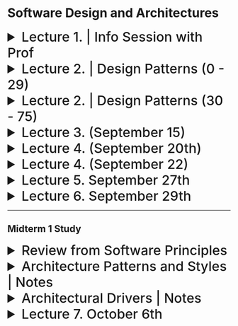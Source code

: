 # Software Design and Architectures

<details>
  <summary style="font-size: 30px; font-weight: 500; cursor: pointer;">Lecture 1. | Info Session with Prof</summary>

Dr. Ramiro Liscano | SIRC 3360

*3rd & 4th year Software Engineer Prof (IoT Prof)*

Teaching Methods:

**Fridays:** Finish Lecture, Do an Exercise that will done in Tutorial

---

3 Assignments, (2 Before Midterm, 1 After)

**Project:** Learning an Agile Project

*NO PROGRAMMING, IT'S ABOUT DESIGN !!!*

---

Actual System Design

We'll talk about Design Patterns that are successful in the Industry

---

Design is Iteration, the *IPhone 14* is good for a reason...


Architecture is based on "Qualitative Analysis"

Run Redundancy "Parallelized Systems, so incase 1 goes down, you scale"


**Design Purpose:**

**Quality Attributes:**

**Primary Functionality:**

**Architectural Concerns:**

**Constraints:**

*Examples:* Operation Systems, Memory Constraints

---

**HINT:** Looks for consistency, Easy to start with Sequence Diagrams.


**General Form API** : Calls them "Interface"


### Architecture Matters

Software Architecture Example
**3D-Slit-Scanner_ESP32 I chose**

</details>

<details>
  <summary style="font-size: 30px; font-weight: 500; cursor: pointer;">Lecture 2. | Design Patterns (0 - 29)</summary>

### Design Patterns Overview

**Designing Software is Difficult** , especially when it comes to designing re-usable software, that's very hard.

Difficult tasks:
- Find pertinent objects.
- Factor them into classes or higher-level abstractions at the right granularity. *(Too much Abstraction is restrictive, too little is overwelhming)*
- Define class interfaces and inheritance hierarchies. *(Base Class, is Inherited by More Specific Class)*
- Establish key relationships among them

- Designing software is challenging, especially when aiming for reusability.
- Key tasks in software design include identifying relevant objects, organizing them into classes or abstractions, defining class interfaces, and establishing relationships.

### Value of Design Experience

- Design patterns help capture and reuse successful design experiences.
- They allow designers to apply proven solutions to design problems.
- Analogous to novelists and playwrights using storytelling patterns, software designers use design patterns to streamline their work.

### Recording Design Patterns

- Software design books and catalogs document design experience as design patterns.
- Design patterns systematically name, explain, and evaluate recurring design concepts.
- The goal is to make design experience usable for others.

### Why Use Design Patterns?

- Design patterns make it easier to reuse successful designs and architectures.
- Expressing proven techniques as patterns makes them accessible to new system developers.
- Design patterns enhance documentation and system maintenance.

#### Describing Design Patterns

- Graphical notations alone are insufficient for capturing design patterns.
- Design patterns must include decisions, alternatives, and concrete examples.
- A template for describing design patterns is used, as seen in *"Design Patterns, Elements of Reusable Object-Oriented Software" (commonly known as the "Gang of Four").*

### Template for Describing Design Patterns

- **Pattern Name and Classification:**
  - Name conveys the essence of the pattern.
- **Intent:**
  - A brief statement explaining the pattern's purpose.
- **Also Known As:**
  - Any other well-known names for the pattern.
- **Motivation (Forces):**
  - A scenario illustrating a design problem and how the pattern solves it.
- **Applicability:**
  - Situations where the pattern can be applied and examples of poor designs it can address.
- **Structure:**
  - A graphical representation of classes in the pattern using UML notation.
- **Participants:**
  - Classes/objects in the pattern and their responsibilities.
- **Collaborations:**
  - How participants collaborate to fulfill their responsibilities.
- **Consequences:**
  - How the pattern supports objectives and trade-offs/results of using it.
- **Implementation:**
  - Pitfalls, hints, or techniques for implementing the pattern, including language-specific issues.
- **Sample Code:**
  - Code fragments illustrating pattern implementation.
- **Known Uses:**
  - Examples of the pattern in real systems.
- **Related Patterns:**
  - Other design patterns closely related to this one and important differences.

</details>

<details>
  <summary style="font-size: 30px; font-weight: 500; cursor: pointer;">Lecture 2. | Design Patterns (30 - 75)</summary>

# The Behavioural Patterns
- This is a family of patterns:
    - The OBSERVER pattern
    - The COMMAND pattern
    - The MEDIATOR pattern
    - The ITERATOR pattern
 
### The Observer

*Observing changes in state, from a Subject*
*Very common is event systems, where events change and so the Observers are notified*

- Generally used for **ONE** to **MANY** relationships between Objects. *(One Store, to many Customers for E.X)*
- The **ONE** 's **MANY** dependent Objects are Notified Automatically Upon changes to **ONE**.

- Sometimes the update includes state, so the Observer doesn't need to be notified, to then ask for state.
- 


![sd_obs](./static/sd_observer.png)

Observer Pattern uses three actor classes:

- Subject *(Object having methods to attach & detach observers, to and from Client Object)*
    - Holds list of Observers
    - Is Independent of how the objects are updated
    - Defines **attach(o)** , **detach(o)** , **notify(o)** Interface for Observers.
    - Dependency of Subjects to Observers *| Interface for Observer isn't cohesive, some Observers might have different notification methods, if it doesn't have to obide by the Interface*

- Observer *(The Customer, the MANY)*
    - Defines **update()** to be used by Subject

- Client *(The Store, the ONE)*

---

# The Broker Patterns
- This is a family of patterns:
    - The FACADE pattern
    - The DELEGATION pattern
    - The ADAPTER/WRAPPER pattern
    - The PROXY pattern

*ALL BROKER PATTERNS* have instances of **Broker** Class
- Broke class mediates the interaction between **Client** and **Supplier** class instances.

- **Client** can access the **Broker**, and the **Broker** can access the **Supplier** *(broker the middle man)*
    - These access associations are required to realize the behavior characteristic of broker patterns

- Communication Steps:
    -  Client requests a Supplier service from the Broker
    - Broker then interacts with the Supplier to obtain the service from the Supplier on behalf of the Client.

#### Broker Design Pattern Advantages

1. **Simplify the Supplier**
   - **Advantage:** A broker simplifies the client's interaction with a supplier by augmenting or enhancing its services without complicating its interface or design.
   - **Example:** Imagine a weather information service (supplier) that provides data in various formats. A broker can simplify the client's experience by offering a unified interface to access weather data in different formats without the client needing to handle the complexity.
<br></br>

2. **Decompose the Supplier**
   - **Advantage:** The broker allows you to decompose a complex supplier into manageable parts while presenting a consistent interface to the client.
   - **Example:** Consider a complex e-commerce platform (supplier) that handles orders, payments, and shipping. The broker can decompose these functions into separate components and provide a unified interface to the client. This way, each component can focus on its specific task, making the system more modular.
<br></br>

3. **Facilitate Client/Supplier Interaction**
   - **Advantage:** A broker streamlines interactions between the client and supplier, handling details to make it easier for the client to obtain required services.
   - **Example:** In a messaging application, the broker can handle low-level network communication, ensuring reliable message delivery. The client can simply send messages without worrying about the intricacies of establishing connections and dealing with network failures.

#### Facade Design Pattern

The Facade pattern is a type of broker pattern that simplifies the interaction between a client and a complex sub-system of suppliers. It provides a straightforward interface to the sub-system, making it easier for clients to access essential services without dealing with the sub-system's complexity.

**Advantages of Facade Pattern:**

1. **Simpler Interface to the Sub-system**
   - **Advantage:** Facade simplifies interactions by providing a clean and easy-to-use interface to a complex sub-system.
   - **Example:** Imagine a multimedia player application that includes audio and video playback, playlist management, and visual effects. The Facade can offer a single "play" method that handles all the intricacies of starting playback, selecting media, and managing visual effects. *Clients only need to call this simple "play" method.*

2. **Handling Complex Sub-systems**
   - **Advantage:** Sub-systems often comprise numerous classes with complex interfaces and relationships. Facade encapsulates this complexity, shielding clients from the inner workings.
   - **Example:** In a banking system, the Facade can manage various sub-systems like customer accounts, transactions, and loan approvals. Clients interact with the Facade to perform tasks like transferring funds, which involves interactions with multiple sub-systems. The Facade coordinates the underlying processes seamlessly.

![sd_faca](./static/sd_facade.png)

Here we see a Client, accessing the *Facade* , which is the Broker to all these Components, that are either Low or High Abstraction Sub-systems, doing different things...

This *Facade* is very nice for the Client however, since it's a simplified interface for em.

![sd_faca2](./static/sd_facade_2.png)

Home Theater Example, the Facade will just Abstract all the Sub-systems of Theater. Lights, Popcorn Popper, WatchMovie, EndMovie

Me as the client, I just need to:
```java
facadeBroker.popcorn();
facadeBroker.lights(false); //Lights off
facadeBroker.watchMovie();

//Got bored of the Movie, let's listen to the radio instead
facadeBroker.endMovie();
facadeBroker.listenToRadio();
```

---
# The Generator Patterns

- These patterns are used for the creation of an instance of a **Class**.

- The **Factory** Method pattern
- The **Abstract Factory** pattern
- The Builder pattern
- The Singleton pattern


### Factory Patterns
- A factory method is an operation that creates and returns a new class instance.
- All generator patterns have factory methods.
- Factory patterns do not use factory methods to provide clients with new instances. *(generators do that)*

#### Factory vs. Abstract Factory

- These are Patterns are used for "Creational", used for Creating Object

**Why do I want an Object to create other objects !?**
- Pass that responsibility to a Factory
- Certain things I want to "occur" to the object based on settings..
- Have a Factory simply it for you
- **Biggest Reason for Factories** : De-coupling Client from Product *(Clients don't have to configure the products manually)*

## 1. Factory Pattern


*Lecture Example:*

- Consider Factory that produces Cars, *(Christler, Subaru, Ford)* 
- Factories are like Assembly Lines, first Instantiate, Load the Wheels on, Paint the Body, Q/A 

![Factory Method](./static/SD_55.png)

Interface is being *adopted* by all these companies, for their "Factories"

**ConcreteFactory** is the one, with the actual logic, which extends the AbstractFactory

Abstracts the **creation of Objects / Products** for the Client. *(Client can call a simple createProduct() method on Factory)*

The Factory pattern provides a way to create objects without specifying the exact class that will be created. Instead, it relies on subclasses or methods to determine this. 

### Java Example:

```java
interface Product {
    void describe();
}

class ConcreteProductA implements Product {
    @Override
    public void describe() {
        System.out.println("This is Product A");
    }
}

class Factory {
    public Product createProduct(String type) {
        if ("A".equals(type)) {
            return new ConcreteProductA();
        }
        //... other products
        return null;
    }
}
```

## 2. Abstract Factory Pattern


The Abstract Factory pattern extends the idea of the factory pattern. Instead of a single method to create objects, an abstract factory has multiple methods to create a family of related or dependent objects. *(It's an Abstraction of Factory)*

```java
interface Button {
    void render();
}

interface Checkbox {
    void check();
}

class WindowsButton implements Button {
    @Override
    public void render() {
        System.out.println("Rendering Windows style button");
    }
}

class MacOSButton implements Button {
    @Override
    public void render() {
        System.out.println("Rendering MacOS style button");
    }
}

class WindowsCheckbox implements Checkbox {
    @Override
    public void check() {
        System.out.println("Checking Windows style checkbox");
    }
}

class MacOSCheckbox implements Checkbox {
    @Override
    public void check() {
        System.out.println("Checking MacOS style checkbox");
    }
}

// ABSTRACT FACTORY HERE 
interface GUIFactory {
    Button createButton();
    Checkbox createCheckbox();
}
// ABSTRACT FACTORY HERE ^^^

class WindowsFactory implements GUIFactory {
    @Override
    public Button createButton() {
        return new WindowsButton();
    }

    @Override
    public Checkbox createCheckbox() {
        return new WindowsCheckbox();
    }
}

class MacOSFactory implements GUIFactory {
    @Override
    public Button createButton() {
        return new MacOSButton();
    }

    @Override
    public Checkbox createCheckbox() {
        return new MacOSCheckbox();
    }
}
```

In the Abstract Factory pattern example, rather than creating just one type of product like in the simple Factory pattern, the **GUIFactory** abstract factory can create a family of products *(Button and Checkbox).* There are concrete factories *(**WindowsFactory** and **MacOSFactory**)* that produce products (Instances) conforming to these interfaces, but suited to their specific platform.

### Aqualush Product 
*(complex product) , Measures pH levels from VATS, from various sensors*

![SD_56](./static/SD_56.png)
</details>


<details>
  <summary style="font-size: 30px; font-weight: 500; cursor: pointer;">Lecture 3. (September 15) </summary>

Sometimes if he gives us open book test; We'll be ask to apply & use Design Patterns

Dr. Liscano says that **tutorialspoint.com** is a good ressource for Design Patterns

- He can't teach all patterns, so we focus on a few...

### Dependencies

- Can be quite dangerous, but you need them
- In Software Engineering we'd like to reduce Dependencies in our Architecture
- We can't really do this, so we use Interfaces to minimize Dependencies *(Interfaces Force Cohesive Functionality)*
- ALWAYS try to use Interface's which are implemented by Objects **(for COHESIVENESS)**

**Components** & **Time-line / Sequence** Diagrams match the same Components

**Details Design Approach**
- Try, Test, Simulate *(REQUIRES LOTS OF DOCUMENTATION!!!)*
- Used In Safety Critical Systems
- Used in Embedded Systems alot, will do this in 4th year

#### Concurrency & Architectural Patterns
- Used in Operation Systems
- Used for Concurrent Design of software, that requires parallelization of CPU


</details>


<details>
<summary style="font-size: 30px; font-weight: 500; cursor: pointer;">Lecture 4. (September 20th) </summary>

### UML Design Concepts: (Important Notation)

**Class Diagram** Attributes & Operations

![SDC](./static/SD_class.png)

3 Types of Relationships exists:
- Part of some relationship
- Knowledge relationship
- Dependency upon relationship

**Composite Aggregate Class**
*Example:* Player is composed of PlayerHead, PlayerBody, PlayerArms, PlayerLegs

![SDCa](./static/SD_ca.png)

**Class Associations**
*Directional* A2 has relation with B2, but not vice-versa

![SD](./static/sh_asso.png)

*B2* is the Generalization of *A2*
*A2* is the Specialization of *B2*

*Interface* is a generalization / Abstraction of the actual implementation *(Mitigates Dependency)*

#### Why Associations?

If I make a change in **B1**, I'll have to modify something in **A1**

Using something from the other class, **A1** might call methods from **B1**, as *A1 references B1*.

If **B1** doesn't reference **A1**, so it doesn't really care about modifications in **A1**

When stuff is Tightly Coupled, and it's interworking tightly.


#### Depends-upon Relationship
* The depends-upon relationship implies 2 classes have a dependency!

- One class sends a message to another (dep)
- One class has another as part of it's data *(Instance of class within another class object)*
- One class mentions another as a parameter to an operation
![SD_dl](./static/SD_dash_line.png)

#### Association vs Dependency

Association represents that one entity uses another entity as part of it's behavior?
*(Association is a Dependency itself lmao)*

**Dependency** is the important, it's when one entity depends on the behavior of another entity. 

**IN EXAMS:** We use mostly associations *[Solid Lines with Arrow]*

#### Packages

**Look Like Folders** in UML Diagrams, it shows that we don't know the details of the package.

---

## Software Architecture Modelling

- Recall about Architecture, design decisions I'm making, named **Artifact**

- Architecture Decisions & Concepts.
- At what level of detail, with how much rigor or formality.

**Stakeholder-driven Modeling**

- Stakeholders identify aspects of the system they need/concerned about

  *Example: Lunar Lander*
  - 1960's computer game
  - Simple 2D Game, basic physics engine
  - **Blue** are the components, and it streams data via Interfaces to the next

  ![SD_luna](./static/sd_luna.png)

#### What do we Model?
- Components, Connectors, Interface.
- Capture Constraint of the System to be Architectured.
- Business Rules, Concurrency, general Rsequirements.
- **Functional** and **Non-Functional** Requirements. *(Prof doesn't care about these lmao)*

**Architecture is generally static** design

### Views & View Consistency

You can have different views of the same system

I can look at EZCampus via **Sequence Diagram**, **Swimline Diagram**, **Component Diagram**

##### Logical View
- Capture the logical (often software) entities in a system and how they are interconnected.

**Example:** In a social media application, the logical view includes entities like User, Post, Comment, and Like. Users can create posts, comment on posts, and like posts, establishing relationships between these entities.

##### Physical View
- Capture the physical *(often hardware)* entities in a system and how they are interconnected.

**Example:** In a data center, the physical view includes servers, switches, and routers. Servers are connected to switches, and switches are connected to routers to form a network infrastructure. This physical setup ensures data can be processed and routed efficiently.

##### Deployment View
- Capture how logical entities are mapped onto physical entities. *(Where the components reside)*

**Example:** In a cloud-based web application, the deployment view shows how software components like web servers, application servers, and databases are deployed on physical servers or virtual machines in a data center or cloud provider's infrastructure. It specifies which software runs on which server, ensuring the application's availability and scalability.

---

### Common Types of Inconsistencies

_*PROF WANTS CONSISTENCY WITH VIEWS!*_

- **Direct Inconsistencies:** These occur when there are conflicting statements directly contradicting each other. For example, saying "The system runs on two hosts" and "The system runs on three hosts."

- **Refinement Inconsistencies:** These arise when high-level, abstract views of a system conflict with low-level, concrete views of the same parts. 

- **Static vs. Dynamic Aspect Inconsistencies:** These occur when dynamic aspects, such as behavioral specifications, conflict with static aspects like system topologies. For instance, a component mentioned in a sequence diagram might not exist in the component diagram.

*Sequence Diagrams capture Use-Cases only, so there are bound to be some Inconsistencies from other views...*

---

### Statement Templates for Design

- **Natural Language**: it's good to write it out, but it might be verbose for large and complex designs...
  ![SD_NLP](./static/SD_NLP.png)

- **Informal Graphical Modelling**: Box & Line, informal, it's good to have a *Legende* and or Text descriptors
  ![SD_IG](./static/SD_IG.png)
  *Ambigious!? what do these lines mean !?*

- **UML** : Formal definition of Diagrams


### More UML Notation: 

  The little white boxes within components are **Interfaces**

  ![SD_NLP](./static/SD_UML_COMP.png)

  *These are "Components" in UML, which can be made-up of other boxes, but here we show high-level component dependency*
  *Can specify an action like `<<import>>` or `<<call>>` on these lines, <-- stereotypes*


  #### Ball and Socket

  Server requires interface from Database, and Provides API (HTTP Request) Interface

  ![SD_NLP](./static/SD_bns.png)


</details>

<details>
  <summary style="font-size: 30px; font-weight: 500; cursor: pointer;">Lecture 4. (September 22) </summary>

UML is a modelling language, can be exported to other UML, or Ideally, code!

**UML Stereotypes**

**TL;DR:** UML stereotypes are a way to extend the Unified Modeling Language (UML) with custom, domain-specific information. They allow you to define specialized properties and behaviors for UML elements, enhancing the modeling capabilities for specific technical needs. Stereotypes are typically represented using guillemets *(<< >>)* in UML diagrams.

**Technical Example:**
Imagine you're designing a software system for a robotic control application. You can use UML stereotypes to add specific attributes or methods to the standard UML class diagram. For instance:

1. **Stereotype Definition:**
   Define a stereotype <<Robot>> to extend UML classes for your robotics domain.

2. **Stereotyped Class:**
   Apply this stereotype to a class named <<RobotController>>.

3. **Specialized Attributes:**
   Add specialized attributes like <<batteryLevel: double>> and <<sensorData: SensorReading[]>> to represent robot-specific data.

4. **Custom Methods:**
   Introduce custom methods like <<moveTo(x: double, y: double): void>> and <<scanEnvironment(): Map>> to define robot-specific behaviors.

By using stereotypes, you've tailored UML to better represent the intricacies of your robotic system, making it easier for fellow engineers to understand and work with your design.


**UML Component Example**


**UML Components and the Course**

- Adopt Package Notation *(coming up)*
  - For us, Architecture is an Abstraction, I don't need component details, but rather how the pkg interacts.

- Boil down the Architecture down to Packages, and known *"Folders"*

**UML Package Notation**

![SD package](./static/SD_pkg.png)

We'll see Dependencies from Packages to other Packages (*Core Pkgs*)

**Design Question** : Package Question
**3D Box UML** is for Deployment Model

### POS Deployment (Point of Sale)

![SD POS](./static/SD_POS.png)

*This is similar to REST*

**TL:DR**

Ways of Modelling Architecture:

- Natural Language
- Informal Graphical (Box & Line) *Ambigious*
- UML


### Exercise #2 Info.

**2.A** Use Natural Language Notation to start design of Architecture *(Must capture all CashRegister Reqs)*

**2.B** Use Package Architecture to Showcase this, as a Package UML Diagram.

</details>


<details>
  <summary style="font-size: 30px; font-weight: 500; cursor: pointer;">Lecture 5. September 27th </summary>

  **Exercise 2 (coming back)**

  - Requirements
    - Formal and more "set it stone"
  
  - Use Cases, they are like a *story*
    - Functionality, what's going on in the Software?

  **Design from Scenarios**
  - Requirements that fit into Use Cases

**Liscano goes to McDonalds**, does he need an entity for himself? No more like the `Client Ordering System`

**Liscano** Cares most about the actual Software Design & Arch. Process, if you can justify a decision using the correct Design Process, prof can't mark you wrong. *(Unless it's really bad ofc)*

---

## Architectural Patterns and Styles

- We talk about a "Higher-Level" design, not really talking about Classes really...
- Example **M.V.C** Model, View, Controller

- "Software Architectural Style" is a specific method of construction, characterized by the features that make it notable.
- "Style" & "Pattern" are generally used inter-changably

![dssa](./static/SD_dssa.png)


**Function-strong Architecture**
- Pipe and Filter *(Ocilloscope Design)*
  - Data Flow, get's pipelined, based on what u wanna see 

**Data Driven Problem**
- Publish / Subscribe
- Event Driven
- Blackboard
- Data: What & How the Systems "Remembers" Data for the user 

---

## Layered Style

**Hierachical System**
- Layers of Dependencies go "Top" to "Bottom" 
- Each Layer has a certain functionality 
  - Client Layer, Service Consumer, of layers below
  - Server Layer, *service provider* to layers above

*IMPORTANT:*
Help put modules that are highly/tightly Coupled together into a Layer

**Disadvantages of Layered Style**
- In a sense, you're seperating modules by layers, and if a module in Layer A is calling something in Layer B.
- In high performance, the Layers will get blurred, as Modules in different layers can get heavily coupled.

**MENTI Q: Is Layered Architecture easily Modifiable?**

- True, since the interface between the layers are known, therefore intra-layer modifications are easily, but **Breaking** the architecture, in general, is costly...

## Three-Tier Architecture *Mainly used in Web*

*Ideally we always _REDUCE_ Dependencies*

![3T](./static/SD_3t.png)
</details>

<details>
  <summary style="font-size: 30px; font-weight: 500; cursor: pointer;">Lecture 6. September 29th </summary>

### Model View Controller (M.V.C)

- Objective is to seperate Components which are used for Presentation *(Front-Facing)* and backend functionality

**Model:**
Portions of a program that realize problem domain function.
- Holds data and operations for achieving the computational
goals of the program independent of its user interface

- Business Logic, Actual CORE of application, change states 

**View:**
A way to display a component
- Data displayed in views come directly from one or more
models (i.e. labels and graphics)

- Reflects State of the Model *(View of State)*

**Controller:**
Components receive and carry out commands from users
- Controllers may alter views or models (i.e. buttons, scrollbars)

- Input from User onto the System.

--- 


![MVC](./static/SD_200.png)

**Problem:**

Places Dependency from Model to View *(As View is calling an API)*

Model is general a much Higher-level concept, to a lower level concept (VIEW)

Once the View is changed, now the Model needs to change!

**Change Notification** Allows for Dependency Inversion?

**MVC Static Structure Follows a Layered Style**

![MVC1](./static/SD_201.png)

Write me a program that takes in user input:

Input goes into Controller Side, And the view is updated to move the character.
Ideally the View & Controller will usually be tightly coupled.
---

**Controller** & **View** is very easy to couple, as It's usually obsorbing the View's inputs and save to frontend "State"


## The Publish-Subscribe Pattern

The relationship between View and Model

Model is a Subscriber (View) to Publisher (Model) pattern **KNOWN AS OBSERVER PATTERN**


## GOOD MVC MODEL !

![MVC2](./static/SD_202.png)

*Diamonds* Indicate Tight Coupling of Components, kind of like Containment Concept

---

### Django uses | Model, Template, View

![MVC1](./static/SD_203.png)

---

*Notes for Exercise 3:*

Drop the Hardware Abstraction Layer

</details>

---

## Midterm 1 Study

<details>
  <summary style="font-size: 30px; font-weight: 500; cursor: pointer;">Review from Software Principles</summary>

# Coupling

**Definition**:
Coupling refers to the degree to which one class or module is dependent on another. Low coupling is often desirable because it promotes module independence and increases the reusability of modules.

**Example**:
Suppose we have two classes **ClassA** and **ClassB**. If **ClassA** contains an instance of **ClassB**, and any change in **ClassB** requires a change in **ClassA**, then these classes are said to be highly coupled.

```java
class ClassB {
    void methodB() {
        // Some logic
    }
}

class ClassA {
    private ClassB b;  // ClassA has a direct dependency on ClassB
    void methodA() {
        b.methodB();  // Uses method from ClassB
    }
}
```

---

# Cohesion

**Definition:** Cohesion refers to how closely the responsibilities of a module or class are related to each other. It's about how single-focused a module is in terms of its responsibility.

**Desired Level:** High. Higher cohesion is better as it means a module or class has a single, well-defined responsibility.

#### Example 1: Low Cohesion
A class that handles both user authentication and printing reports. These are two very different responsibilities, making the class have low cohesion.

```java
class UserAndReports {
    void authenticateUser() {
        // Authentication logic
    }
    
    void printReport() {
        // Print report logic
    }
}
```

#### Example 2: High Cohesion (IDEAL)
Two classes, one dedicated to user authentication and the other to printing reports. Each class has a single responsibility, demonstrating high cohesion.

```java
class UserAuthentication {
    void authenticateUser() {
        // Authentication logic
    }
}

class ReportPrinter {
    void printReport() {
        // Print report logic
    }
}
```

**In Summary:** Cohesion is about keeping related functionalities together, ensuring a module or class does one thing and does it well.

</details>


<details>
  <summary style="font-size: 30px; font-weight: 500; cursor: pointer;">Architecture Patterns and Styles | Notes</summary>


## Layered Architecture Style

- **Hierarchical system organization**
  - "Multi-level client-server"
  - Each layer exposes an interface (API) to be used by above layers
- **Each layer acts as a**
  - **Server**: service provider to layers "above"
  - **Client**: service consumer of layer(s) "below"
- **Connectors are protocols of layer interaction**
- This is really the same as the **"N-tier"** style
  - Example: operating systems
  - **Virtual machine** style results from fully opaque layers

#### When to Use the Layered Style
- Layers have the following characteristics:
  - Each layer is **highly cohesive** *(Single responsibility)*
  - Layers provide natural support for information hiding *(i.e. DBMS)*
  - Layers are constrained to use only lower layers (eliminate coupling of layers above them)
  - Layering helps dividing big problems into smaller separate modules (layers)
  - Easy to modify (i.e. changes made to one layer are independent of the rest of the program)
    - In fact, one can remove an entire layer and replace it with a functionally equivalent component
  - Layered architectures are **highly changeable**

---

## Attribute-Driven Design (ADD) Overview

ADD is a method that encapsulates many of the software design techniques that are commonly practiced. It follows an iterative approach, emphasizing the importance of architecturally significant requirements. Here's a basic flow:

1. **Iterative Process**
   - At each iteration, you:
     - Choose a part of the system to design.
     - Marshal all the architecturally significant requirements for that part.
     - Generate and test a design for that part.

2. **Design Composition**
   - ADD doesn't always lead to a full design but instead focuses on:
     - Defining sets of containers with distinct responsibilities.
     - Determining the interactions and information flow among these containers.

3. **API and Signature**
   - ADD doesn't directly produce an API or signature for the containers. Instead, it primarily focuses on defining interfaces at a higher package level.

## ADD Inputs and Outputs

The ADD process takes in certain requirements and transforms them to achieve desired outputs:

**Inputs**:
- Functional requirements
- Quality
- Constraints

**Outputs**:
- Containers that have:
  - Responsibilities
  - Interactions
  - Information flow

## Steps in ADD

The ADD methodology is executed in a series of steps to ensure a thorough and well-thought-out design:

1. **Review Inputs**: Start by understanding the design objectives, primary functional requirements, quality attribute scenarios, constraints, and concerns.
2. **Establish Iteration Goal**: This is done by selecting the primary drivers.
3. **Decompose the System**: Choose one or more elements of the system that need decomposition.
4. **Design Concepts Selection**: Choose one or more design concepts that align with the selected drivers.
5. **Instantiate Architectural Elements**: This step involves defining interfaces and allocating responsibilities to the architectural elements.
6. **Sketch Views and Record Decisions**: It's essential to document the design decisions made.
7. **Review and Analysis**: Analyze the current design and review it against the design objectives to ensure they align.

The final output is a well-defined software architecture design.

---

**1. Greenfield systems in mature domains:** 
- These are systems that are being developed from scratch *(hence "Greenfield")* but in a domain that is already well-established and understood.
- **Example:** Developing a new e-commerce application for a business. While the application is new, e-commerce as a domain has established patterns, technologies, and architectures.

**2. Greenfield systems in novel (new) domains:** 
- Systems that are developed from scratch in a domain that hasn't been thoroughly explored before.
- **Example:** Building a software system for a new kind of wearable tech that integrates with human biometrics in ways never done before.

**3. Brownfield systems:** 
- These systems already exist and might need updates, modifications, or integration with other systems.
- **Example:** Updating an old inventory management software to integrate with modern cloud-based CRM systems.

</details>


<details>
  <summary style="font-size: 30px; font-weight: 500; cursor: pointer;">Architectural Drivers | Notes</summary>


</details>


<details>
  <summary style="font-size: 30px; font-weight: 500; cursor: pointer;">Lecture 7. October 6th </summary>

  ## Architecture Design Methods
  - Way to look at arch. design; Drivers !
    - Rational Unified Process *(Class Diagrams, Focus on specific design)*
    - Attribute-Driven Design *(Developped at CMU's software group)*
    
  ## A.D.D
  - Interactions, using Interfaces




  - Exam Hint: In most cases in exam, Open-ended A.D.D Question
  - Generally gives us an existing system | *Brownfield systems* is used to modify
  - Add this functionality onto the brownfield system, re-vamp it

  - *Greenfield systems* is in mature domains

  ## Mature Domains vs Noval Domains:

  - Novel Domains, emphasis on Prototyping and getting it right
    - Still involves lots of R&D

  - Mature Domains, *Greenfield systems* is in mature domains

  ---


![Ref Arch](./static/SD_105.png)

Nowadays: We use frameworks, this kind of molds our **Architecture**

- Deployment Patterns : Tiers
- What's external : Database, etc...

**DESIGN AGAINST USE CASES** As Use Cases capture Requirements *(and more)*

"Tactics" Are use to solve Quality Attributes, for Quality Requirements

**Know your Tactics** 

---

Use Cases are very important, in **Agile** they use Scenario.

Final Principal Use Cases in the Requirements, Sign Up is like a sub-use-case don't elaborate on it....

**Constraints** Something you need to adopt, and work arround in the System


### Architectural Concerns
EX: My team knows Java, so when we write the API, it will be JAX-RS or Spring *(In Java)*

Concerns that Devs have on general Feasiblity





</detail>


<details>
  <summary style="font-size: 30px; font-weight: 500; cursor: pointer;">Assignment #2 | Talk </summary>



</details>


<details>
  <summary style="font-size: 30px; font-weight: 500; cursor: pointer;">FCAPS Elaborations</summary>

- Can't build anything, unless you build use-cases
  - What's the functionality of a system? Use Cases!
  - Giving Use-Case; **Title & Description**
  - Informal use cases (like FCAPS) capture Quality Attributes aswell

- Requirements aren't use-cases, but are related to use-cases. Requirements are met via Use-cases

- For Smaller Systems, you built straight from Use-Cases 

- Gotta get your Quality in there *(Quality Attributes)*

**Make sure you get Quality Attributes out of Client**
- *EX:* QA-1 : Performance : 100% of traps are processed and stored

- Need to Quantify some Quality Attributes that are "Awkward"
  - **How long do you want your system to be down?** Ideally they don't, but if it happens it should reset in under 1 SECOND

- Constraint are straight-forward; *(Some Functional, Some Quality)*
  - OS / Application Compatibility Requirements
    - Works on WIN10, OSX, on Chromium and Firefox   

- **Concerns:** Issues from the design team
  - Establishing an overall initial system design *(Will it work as a whole system?)*
  - Allocate work to members of a Dev team *(They are Java Devs, so let's use a Java Stack)*


^ Pretty much the first deliverable
---
### Design Process

</details>
